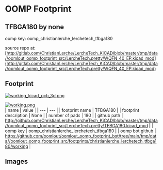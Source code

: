 # OOMP Footprint  
## TFBGA180  by none  
  
oomp key: oomp_christianlerche_lerchetech_tfbga180  
  
source repo at: [http://gitlab.com/ChristianLerche/LercheTech_KiCAD/blob/master/tmp/data//oomlout_oomp_footprint_src/LercheTech.pretty/WQFN_40_EP.kicad_mod](http://gitlab.com/ChristianLerche/LercheTech_KiCAD/blob/master/tmp/data//oomlout_oomp_footprint_src/LercheTech.pretty/WQFN_40_EP.kicad_mod)  
## Footprint  
  
[![working_kicad_pcb_3d.png](working_kicad_pcb_3d_600.png)](working_kicad_pcb_3d.png)  
  
[![working.png](working_600.png)](working.png)  
| name | value | 
| --- | --- | 
| footprint name | TFBGA180 | 
| footprint description | None | 
| number of pads | 180 | 
| github path | http://github.com/ChristianLerche/LercheTech_KiCAD/blob/master/tmp/data//oomlout_oomp_footprint_src/LercheTech.pretty/TFBGA180.kicad_mod | 
| oomp key | oomp_christianlerche_lerchetech_tfbga180 | 
| oomp bot github | https://github.com/oomlout/oomlout_oomp_footprint_bot/tree/main/tmp/data//oomlout_oomp_footprint_src/footprints/christianlerche_lerchetech_tfbga180/working | 
## Images  
